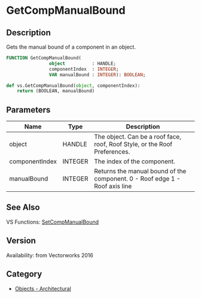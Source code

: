 # GetCompManualBound

## Description
Gets the manual bound of a component in an object.

```pascal
FUNCTION GetCompManualBound(
				object          : HANDLE;
				componentIndex  : INTEGER;
				VAR manualBound : INTEGER): BOOLEAN;
```

```python
def vs.GetCompManualBound(object, componentIndex):
    return (BOOLEAN, manualBound)
```

## Parameters
|Name|Type|Description|
|---|---|---|
|object|HANDLE|The object. Can be a roof face, roof, Roof Style, or the Roof Preferences.|
|componentIndex|INTEGER|The index of the component.|
|manualBound|INTEGER|Returns the manual bound of the component.  0 - Roof edge 1 - Roof axis line|

## See Also
VS Functions:
[SetCompManualBound](SetCompManualBound.md)

## Version
Availability: from Vectorworks 2016

## Category
* [Objects - Architectural](../Categories/Objects%20-%20Architectural.md)
